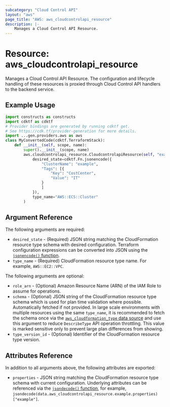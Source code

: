 ```yaml
---
subcategory: "Cloud Control API"
layout: "aws"
page_title: "AWS: aws_cloudcontrolapi_resource"
description: |-
    Manages a Cloud Control API Resource.
---
```


# Resource: aws_cloudcontrolapi_resource

Manages a Cloud Control API Resource. The configuration and lifecycle handling of these resources is proxied through Cloud Control API handlers to the backend service.

## Example Usage

```python
import constructs as constructs
import cdktf as cdktf
# Provider bindings are generated by running cdktf get.
# See https://cdk.tf/provider-generation for more details.
import ...gen.providers.aws as aws
class MyConvertedCode(cdktf.TerraformStack):
    def __init__(self, scope, name):
        super().__init__(scope, name)
        aws.cloudcontrolapi_resource.CloudcontrolapiResource(self, "example",
            desired_state=cdktf.Fn.jsonencode({
                "ClusterName": "example",
                "Tags": [{
                    "Key": "CostCenter",
                    "Value": "IT"
                }
                ]
            }),
            type_name="AWS::ECS::Cluster"
        )
```

## Argument Reference

The following arguments are required:

* `desired_state` - (Required) JSON string matching the CloudFormation resource type schema with desired configuration. Terraform configuration expressions can be converted into JSON using the [`jsonencode()` function](https://www.terraform.io/docs/language/functions/jsonencode.html).
* `type_name` - (Required) CloudFormation resource type name. For example, `AWS::EC2::VPC`.

The following arguments are optional:

* `role_arn` - (Optional) Amazon Resource Name (ARN) of the IAM Role to assume for operations.
* `schema` - (Optional) JSON string of the CloudFormation resource type schema which is used for plan time validation where possible. Automatically fetched if not provided. In large scale environments with multiple resources using the same `type_name`, it is recommended to fetch the schema once via the [`aws_cloudformation_type` data source](/docs/providers/aws/d/cloudformation_type.html) and use this argument to reduce `DescribeType` API operation throttling. This value is marked sensitive only to prevent large plan differences from showing.
* `type_version_id` - (Optional) Identifier of the CloudFormation resource type version.

## Attributes Reference

In addition to all arguments above, the following attributes are exported:

* `properties` - JSON string matching the CloudFormation resource type schema with current configuration. Underlying attributes can be referenced via the [`jsondecode()` function](https://www.terraform.io/docs/language/functions/jsondecode.html), for example, `jsondecode(data.aws_cloudcontrolapi_resource.example.properties)["example"]`.

<!-- cache-key: cdktf-0.17.0-pre.15 input-8175696d900930ea005ef20f5581128f98f94a6f71d01b863684911937acbcc5 -->